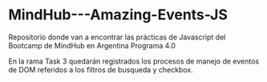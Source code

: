 # MindHub---Amazing-Events-JS
Repositorio donde van a encontrar las prácticas de Javascript del Bootcamp de MindHub en Argentina Programa 4.0

En la rama Task 3 quedarán registrados los procesos de manejo de eventos de DOM referidos a los filtros de busqueda y checkbox.
